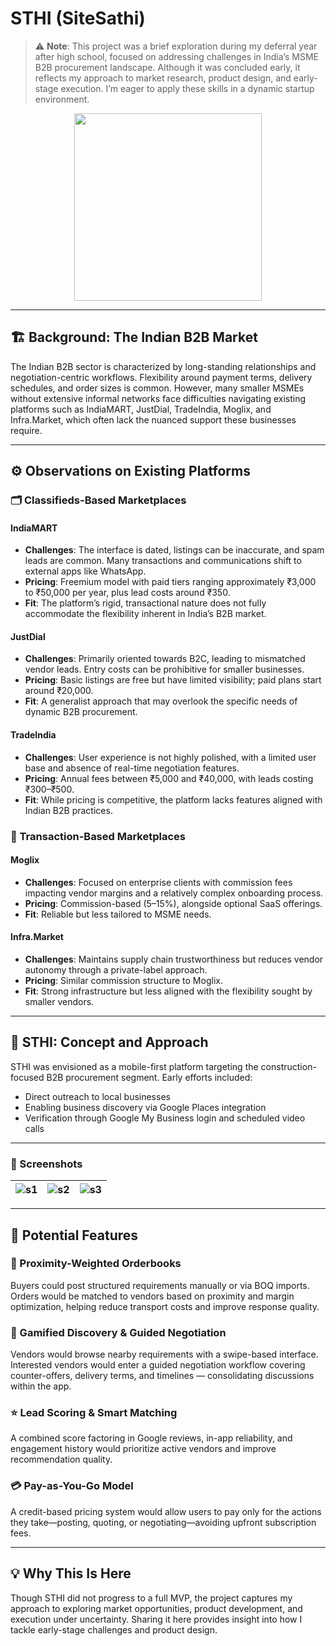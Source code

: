 # STHI (SiteSathi)

> ⚠️ **Note**: This project was a brief exploration during my deferral year after high school, focused on addressing challenges in India’s MSME B2B procurement landscape. Although it was concluded early, it reflects my approach to market research, product design, and early-stage execution. I’m eager to apply these skills in a dynamic startup environment.

<p align="center">
  <img src="https://github.com/user-attachments/assets/8720152d-de7e-4ce3-b8f7-e6d69dfb39e0" width="300"/>
</p>

---

## 🏗️ Background: The Indian B2B Market

The Indian B2B sector is characterized by long-standing relationships and negotiation-centric workflows. Flexibility around payment terms, delivery schedules, and order sizes is common. However, many smaller MSMEs without extensive informal networks face difficulties navigating existing platforms such as IndiaMART, JustDial, TradeIndia, Moglix, and Infra.Market, which often lack the nuanced support these businesses require.

---

## ⚙️ Observations on Existing Platforms

### 🗂️ Classifieds-Based Marketplaces

#### **IndiaMART**
- **Challenges**: The interface is dated, listings can be inaccurate, and spam leads are common. Many transactions and communications shift to external apps like WhatsApp.
- **Pricing**: Freemium model with paid tiers ranging approximately ₹3,000 to ₹50,000 per year, plus lead costs around ₹350.
- **Fit**: The platform’s rigid, transactional nature does not fully accommodate the flexibility inherent in India’s B2B market.

#### **JustDial**
- **Challenges**: Primarily oriented towards B2C, leading to mismatched vendor leads. Entry costs can be prohibitive for smaller businesses.
- **Pricing**: Basic listings are free but have limited visibility; paid plans start around ₹20,000.
- **Fit**: A generalist approach that may overlook the specific needs of dynamic B2B procurement.

#### **TradeIndia**
- **Challenges**: User experience is not highly polished, with a limited user base and absence of real-time negotiation features.
- **Pricing**: Annual fees between ₹5,000 and ₹40,000, with leads costing ₹300–₹500.
- **Fit**: While pricing is competitive, the platform lacks features aligned with Indian B2B practices.

### 🔄 Transaction-Based Marketplaces

#### **Moglix**
- **Challenges**: Focused on enterprise clients with commission fees impacting vendor margins and a relatively complex onboarding process.
- **Pricing**: Commission-based (5–15%), alongside optional SaaS offerings.
- **Fit**: Reliable but less tailored to MSME needs.

#### **Infra.Market**
- **Challenges**: Maintains supply chain trustworthiness but reduces vendor autonomy through a private-label approach.
- **Pricing**: Similar commission structure to Moglix.
- **Fit**: Strong infrastructure but less aligned with the flexibility sought by smaller vendors.

---

## 🚀 STHI: Concept and Approach

STHI was envisioned as a mobile-first platform targeting the construction-focused B2B procurement segment. Early efforts included:

- Direct outreach to local businesses
- Enabling business discovery via Google Places integration
- Verification through Google My Business login and scheduled video calls

---

### 📸 Screenshots

| ![s1](https://github.com/user-attachments/assets/0f5bacd0-5404-4c9a-ab39-50886f8dc81f) | ![s2](https://github.com/user-attachments/assets/10969e56-5b99-4322-99f6-44a7330836f2) | ![s3](https://github.com/user-attachments/assets/3a085239-0b84-407c-96a1-44a6a3b25ecf) |
|:--:|:--:|:--:|

---

## 📱 Potential Features

### 📍 Proximity-Weighted Orderbooks  
Buyers could post structured requirements manually or via BOQ imports. Orders would be matched to vendors based on proximity and margin optimization, helping reduce transport costs and improve response quality.

### 🎯 Gamified Discovery & Guided Negotiation  
Vendors would browse nearby requirements with a swipe-based interface. Interested vendors would enter a guided negotiation workflow covering counter-offers, delivery terms, and timelines — consolidating discussions within the app.

### ⭐ Lead Scoring & Smart Matching  
A combined score factoring in Google reviews, in-app reliability, and engagement history would prioritize active vendors and improve recommendation quality.

### 💳 Pay-as-You-Go Model  
A credit-based pricing system would allow users to pay only for the actions they take—posting, quoting, or negotiating—avoiding upfront subscription fees.

---

## 💡 Why This Is Here

Though STHI did not progress to a full MVP, the project captures my approach to exploring market opportunities, product development, and execution under uncertainty. Sharing it here provides insight into how I tackle early-stage challenges and product design.

